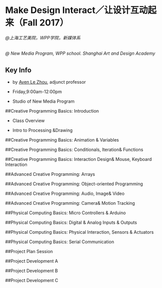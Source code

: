 # **Make Design Interact／让设计互动起来（Fall 2017）**

###### @上海工艺美院，WPP学院，新媒体系

###### @ New Media Program, WPP school. Shanghai Art and Design Academy


## Key Info
- by [Aven Le Zhou](http://www.aven.cc), adjunct professor

- Friday,9:00am-12:00pm

- Studio of New Media Program

##Creative Programming Basics: Introduction
- Class Overview

- Intro to Processing &Drawing

##Creative Programming Basics: Animation & Variables

##Creative Programming Basics: Conditionals, Iteration& Functions

##Creative Programming Basics: Interaction Design& Mouse, Keyboard Interaction

##Advanced Creative Programming: Arrays

##Advanced Creative Programming: Object-oriented Programming

##Advanced Creative Programming: Audio, Image& Video

##Advanced Creative Programming: Camera& Motion Tracking

##Physical Computing Basics: Micro Controllers & Arduino

##Physical Computing Basics: Digital & Analog Inputs & Outputs

##Physical Computing Basics: Physical Interaction, Sensors & Actuators

##Physical Computing Basics: Serial Communication

##Project Plan Session

##Project Development A

##Project Development B

##Project Development C
